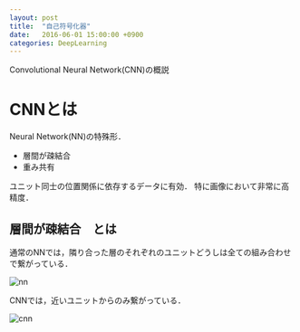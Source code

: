```yaml
---
layout: post
title:  "自己符号化器"
date:   2016-06-01 15:00:00 +0900
categories: DeepLearning
---
```

Convolutional Neural Network(CNN)の概説

# CNNとは

Neural Network(NN)の特殊形．

* 層間が疎結合
* 重み共有

ユニット同士の位置関係に依存するデータに有効．
特に画像において非常に高精度．


## 層間が疎結合　とは

通常のNNでは，隣り合った層のそれぞれのユニットどうしは全ての組み合わせで繋がっている．

![nn]({{site.url}}/images/simple_neural.png)

CNNでは，近いユニットからのみ繋がっている．

![cnn]({{site.url}}/images/simple_cnn.png)

